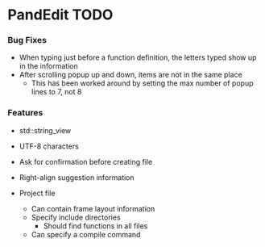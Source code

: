 # PandEdit TODO

### Bug Fixes
- When typing just before a function definition, the letters typed show up in the information
- After scrolling popup up and down, items are not in the same place
	- This has been worked around by setting the max number of popup lines to 7, not 8

### Features
- std::string_view
- UTF-8 characters

- Ask for confirmation before creating file
- Right-align suggestion information

- Project file
	- Can contain frame layout information
	- Specify include directories
		- Should find functions in all files
	- Can specify a compile command
